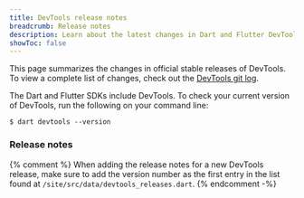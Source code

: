 ```yaml
---
title: DevTools release notes
breadcrumb: Release notes
description: Learn about the latest changes in Dart and Flutter DevTools.
showToc: false
---
```


This page summarizes the changes in official stable releases of DevTools.
To view a complete list of changes, check out the
[DevTools git log]({{site.repo.organization}}/devtools/commits/master).

The Dart and Flutter SDKs include DevTools.
To check your current version of DevTools,
run the following on your command line:

```console
$ dart devtools --version
```

### Release notes

{% comment %}
When adding the release notes for a new DevTools release,
make sure to add the version number as the first entry in the list
found at `/site/src/data/devtools_releases.dart`.
{% endcomment -%}

<DevToolsReleaseNotesIndex />
